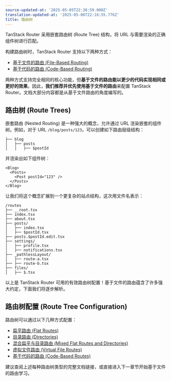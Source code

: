 ```yaml
---
source-updated-at: '2025-05-05T22:38:59.000Z'
translation-updated-at: '2025-05-06T22:16:55.776Z'
title: 路由树
---
```


TanStack Router 采用嵌套路由树 (Route Tree) 结构，将 URL 与需要渲染的正确组件树进行匹配。

构建路由树时，TanStack Router 支持以下两种方式：

- [基于文件的路由 (File-Based Routing)](./file-based-routing.md)
- [基于代码的路由 (Code-Based Routing)](./code-based-routing.md)

两种方式支持完全相同的核心功能，但**基于文件的路由能以更少的代码实现相同或更好的效果**。因此，**我们推荐并优先使用基于文件的路由**来配置 TanStack Router。文档大部分内容都是从基于文件路由的角度编写的。

## 路由树 (Route Trees)

嵌套路由 (Nested Routing) 是一种强大的概念，允许通过 URL 渲染嵌套的组件树。例如，对于 URL `/blog/posts/123`，可以创建如下路由层级结构：

```tsx
├── blog
│   ├── posts
│   │   ├── $postId
```

并渲染出如下组件树：

```tsx
<Blog>
  <Posts>
    <Post postId="123" />
  </Posts>
</Blog>
```

让我们将这个概念扩展到一个更复杂的站点结构，这次用文件名表示：

```
/routes
├── __root.tsx
├── index.tsx
├── about.tsx
├── posts/
│   ├── index.tsx
│   ├── $postId.tsx
├── posts.$postId.edit.tsx
├── settings/
│   ├── profile.tsx
│   ├── notifications.tsx
├── _pathlessLayout/
│   ├── route-a.tsx
├── ├── route-b.tsx
├── files/
│   ├── $.tsx
```

以上是 TanStack Router 可用的有效路由树配置！基于文件的路由蕴含了许多强大约定，下面我们将逐步解析。

## 路由树配置 (Route Tree Configuration)

路由树可以通过以下几种方式配置：

- [扁平路由 (Flat Routes)](./file-based-routing.md#flat-routes)
- [目录路由 (Directories)](./file-based-routing.md#directory-routes)
- [混合扁平与目录路由 (Mixed Flat Routes and Directories)](./file-based-routing.md#mixed-flat-and-directory-routes)
- [虚拟文件路由 (Virtual File Routes)](./virtual-file-routes.md)
- [基于代码的路由 (Code-Based Routes)](./code-based-routing.md)

建议查阅上述每种路由树类型的完整文档链接，或直接进入下一章节开始基于文件的路由学习。
